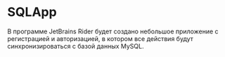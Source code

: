 # SQLApp
В программе JetBrains Rider будет создано небольшое приложение с регистрацией и авторизацией, в котором все действия будут синхронизироваться с базой данных MySQL.

